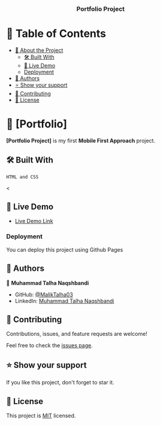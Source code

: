 <a name="readme-top"></a>



<div align="center">
  <h3><b>Portfolio Project</b></h3>

</div>

<!-- TABLE OF CONTENTS -->

# 📗 Table of Contents

- [📖 About the Project](#about-project)
  - [🛠 Built With](#built-with)
  - [🚀 Live Demo](#live-demo)
  - [Deployment](#deployment)
- [👥 Authors](#authors)
- [⭐️ Show your support](#support)
- [🤝 Contributing](#contributing)
- [📝 License](#license)

<!-- PROJECT DESCRIPTION -->

# 📖 [Portfolio] <a name="Portfolio Project"></a>


**[Portfolio Project]** is my first **Mobile First Approach** project.

## 🛠 Built With <a name="built-with"></a>
    HTML and CSS


<

## 🚀 Live Demo <a name="live-demo"></a>


- [Live Demo Link](https://maliktalha03.github.io/Portfolio/)




### Deployment

You can deploy this project using Github Pages




## 👥 Authors <a name="authors"></a>


👤 **Muhammad Talha Naqshbandi**

- GitHub: [@MalikTalha03](https://github.com/MalikTalha03)
- LinkedIn: [Muhammad Talha Naqshbandi](https://linkedin.com/in/vatalha03)

## 🤝 Contributing <a name="contributing"></a>

Contributions, issues, and feature requests are welcome!

Feel free to check the [issues page](../../issues/).


<!-- SUPPORT -->

## ⭐️ Show your support <a name="support"></a>


If you like this project, don't forget to star it.


<!-- ACKNOWLEDGEMENTS -->


## 📝 License <a name="license"></a>

This project is [MIT](./LICENSE) licensed.

